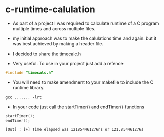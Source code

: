 # c-runtime-calulation

- As part of a project I was required to calculate runtime of a C program multiple times and across multiple files.

- my initial approach was to make the calulations time and again. but it was best achieved by making a header file.

- I decided to share the timecalc.h

- Very useful. To use in your project just add a refence 

```c
#include "timecalc.h"
```

- You will need to make amendment to your makefile to include the C runtime library.

```makefile
gcc ....... -lrt
```

- In your code just call the startTimer() and endTimer() functions

```c
startTimer();
endTimer();
```

```cosole
[Out] : [+] Time elapsed was 121854461276ns or 121.854461276s
```